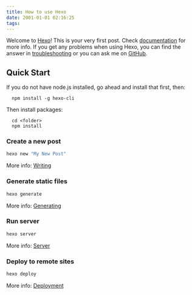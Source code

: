 ```yaml
---
title: How to use Hexo
date: 2001-01-01 02:16:25
tags:
---
```


Welcome to [Hexo](https://hexo.io/)! This is your very first post. Check [documentation](https://hexo.io/docs/) for more info. If you get any problems when using Hexo, you can find the answer in [troubleshooting](https://hexo.io/docs/troubleshooting.html) or you can ask me on [GitHub](https://github.com/hexojs/hexo/issues).

## Quick Start

If you do not have node.js installed, go ahead and install that first, then: 

```
  npm install -g hexo-cli
```

Then install packages:

```
  cd <folder>
  npm install
```

### Create a new post

``` bash
hexo new "My New Post"
```

More info: [Writing](https://hexo.io/docs/writing.html)

### Generate static files

``` bash
hexo generate
```

More info: [Generating](https://hexo.io/docs/generating.html)

### Run server

``` bash
hexo server
```

More info: [Server](https://hexo.io/docs/server.html)

### Deploy to remote sites

``` bash
hexo deploy
```

More info: [Deployment](https://hexo.io/docs/deployment.html)
